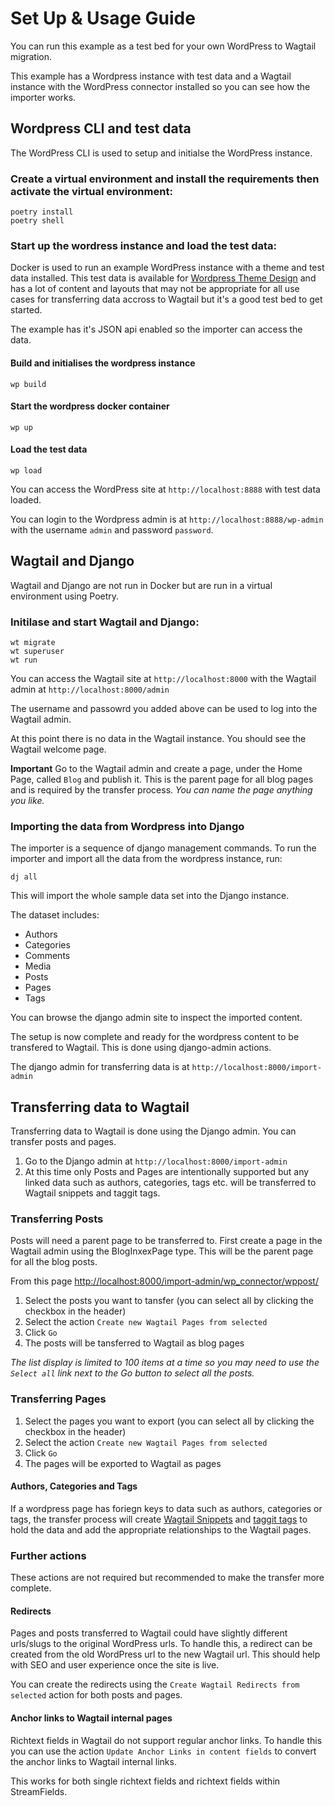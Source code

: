 # Set Up & Usage Guide

You can run this example as a test bed for your own WordPress to Wagtail migration.

This example has a Wordpress instance with test data and a Wagtail instance with the WordPress connector installed so you can see how the importer works.

## Wordpress CLI and test data

The WordPress CLI is used to setup and initialse the WordPress instance.

### Create a virtual environment and install the requirements then activate the virtual environment:

```
poetry install
poetry shell
```

### Start up the wordress instance and load the test data:

Docker is used to run an example WordPress instance with a theme and test data installed. This test data is available for [Wordpress Theme Design](https://raw.githubusercontent.com/WPTT/theme-unit-test/master/themeunittestdata.wordpress.xml) and has a lot of content and layouts that may not be appropriate for all use cases for transferring data accross to Wagtail but it's a good test bed to get started.

The example has it's JSON api enabled so the importer can access the data.

#### Build and initialises the wordpress instance

```
wp build
```

#### Start the wordpress docker container

```
wp up
```

#### Load the test data

```
wp load
```

You can access the WordPress site at `http://localhost:8888` with test data loaded.

You can login to the Wordpress admin is at `http://localhost:8888/wp-admin` with the username `admin` and password `password`.

## Wagtail and Django

Wagtail and Django are not run in Docker but are run in a virtual environment using Poetry.

### Initilase and start Wagtail and Django:

```
wt migrate
wt superuser
wt run
```

You can access the Wagtail site at `http://localhost:8000` with the Wagtail admin at `http://localhost:8000/admin`

The username and passowrd you added above can be used to log into the Wagtail admin.

At this point there is no data in the Wagtail instance. You should see the Wagtail welcome page.

**Important** Go to the Wagtail admin and create a page, under the Home Page, called `Blog` and publish it. This is the parent page for all blog pages and is required by the transfer process. *You can name the page anything you like.*

### Importing the data from Wordpress into Django

The importer is a sequence of django management commands. To run the importer and import all the data from the wordpress instance, run:

```
dj all
```

This will import the whole sample data set into the Django instance.

The dataset includes:

- Authors
- Categories
- Comments
- Media
- Posts
- Pages
- Tags

You can browse the django admin site to inspect the imported content.

The setup is now complete and ready for the wordpress content to be transfered to Wagtail. This is done using django-admin actions.

The django admin for transferring data is at `http://localhost:8000/import-admin`

## Transferring data to Wagtail

Transferring data to Wagtail is done using the Django admin. You can transfer posts and pages.

1. Go to the Django admin at `http://localhost:8000/import-admin`
2. At this time only Posts and Pages are intentionally supported but any linked data such as authors, categories, tags etc. will be transferred to Wagtail snippets and taggit tags.

### Transferring Posts

Posts will need a parent page to be transferred to. First create a page in the Wagtail admin using the BlogInxexPage type. This will be the parent page for all the blog posts.

From this page <http://localhost:8000/import-admin/wp_connector/wppost/>

1. Select the posts you want to tansfer (you can select all by clicking the checkbox in the header)
2. Select the action `Create new Wagtail Pages from selected`
3. Click `Go`
4. The posts will be tansferred to Wagtail as blog pages

*The list display is limited to 100 items at a time so you may need to use the `Select all` link next to the Go button to select all the posts.*

### Transferring Pages

1. Select the pages you want to export (you can select all by clicking the checkbox in the header)
2. Select the action `Create new Wagtail Pages from selected`
3. Click `Go`
4. The pages will be exported to Wagtail as pages

#### Authors, Categories and Tags

If a wordpress page has foriegn keys to data such as authors, categories or tags, the transfer process will create [Wagtail Snippets](https://docs.wagtail.org/en/stable/topics/snippets/index.html) and [taggit tags](https://docs.wagtail.org/en/stable/reference/pages/model_recipes.html#managing-tags-as-snippets) to hold the data and add the appropriate relationships to the Wagtail pages.

### Further actions

These actions are not required but recommended to make the transfer more complete.

#### Redirects

Pages and posts transferred to Wagtail could have slightly different urls/slugs to the original WordPress urls. To handle this, a redirect can be created from the old WordPress url to the new Wagtail url. This should help with SEO and user experience once the site is live.

You can create the redirects using the `Create Wagtail Redirects from selected` action for both posts and pages.

#### Anchor links to Wagtail internal pages

Richtext fields in Wagtail do not support regular anchor links. To handle this you can use the action `Update Anchor Links in content fields` to convert the anchor links to Wagtail internal links.

This works for both single richtext fields and richtext fields within StreamFields.
